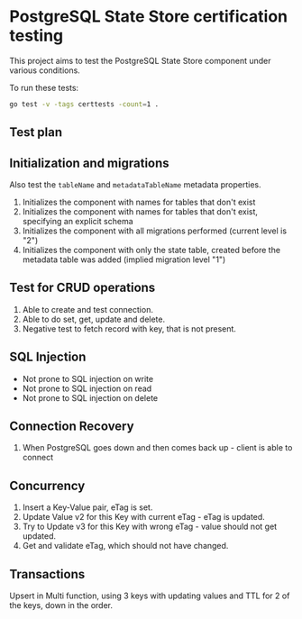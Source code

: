 # PostgreSQL State Store certification testing

This project aims to test the PostgreSQL State Store component under various conditions.

To run these tests:

```sh
go test -v -tags certtests -count=1 .
```

## Test plan

## Initialization and migrations

Also test the `tableName` and `metadataTableName` metadata properties.

1. Initializes the component with names for tables that don't exist
1. Initializes the component with names for tables that don't exist, specifying an explicit schema
1. Initializes the component with all migrations performed (current level is "2")
1. Initializes the component with only the state table, created before the metadata table was added (implied migration level "1")

## Test for CRUD operations

1. Able to create and test connection.
2. Able to do set, get, update and delete.
3. Negative test to fetch record with key, that is not present.

## SQL Injection

* Not prone to SQL injection on write
* Not prone to SQL injection on read
* Not prone to SQL injection on delete

## Connection Recovery

1. When PostgreSQL goes down and then comes back up - client is able to connect

## Concurrency

1. Insert a Key-Value pair, eTag is set.
2. Update Value v2 for this Key with current eTag - eTag is updated.
3. Try to Update v3 for this Key with wrong eTag - value should not get updated.
4. Get and validate eTag, which should not have changed.

## Transactions

Upsert in Multi function, using 3 keys with updating values and TTL for 2 of the keys, down in the order.
